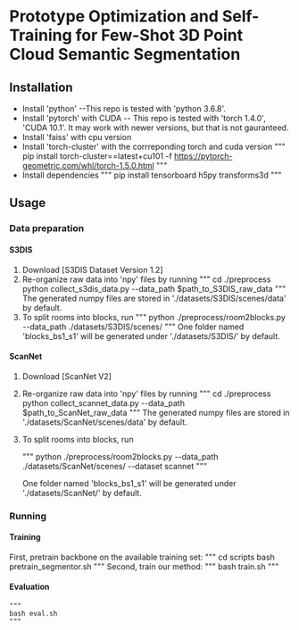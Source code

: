 # Prototype Optimization and Self-Training for Few-Shot 3D Point Cloud Semantic Segmentation

## Installation
- Install 'python' --This repo is tested with 'python 3.6.8'.
- Install 'pytorch' with CUDA -- This repo is tested with 'torch 1.4.0', 'CUDA 10.1'. 
It may work with newer versions, but that is not gauranteed.
- Install 'faiss' with cpu version
- Install 'torch-cluster' with the corrreponding torch and cuda version
    """
    pip install torch-cluster==latest+cu101 -f https://pytorch-geometric.com/whl/torch-1.5.0.html
    """
- Install dependencies
    """
    pip install tensorboard h5py transforms3d
    """

## Usage
### Data preparation
#### S3DIS
1. Download [S3DIS Dataset Version 1.2]
2. Re-organize raw data into 'npy' files by running
   """
   cd ./preprocess
   python collect_s3dis_data.py --data_path $path_to_S3DIS_raw_data
   """
   The generated numpy files are stored in './datasets/S3DIS/scenes/data' by default.
3. To split rooms into blocks, run 
    """
    python ./preprocess/room2blocks.py --data_path ./datasets/S3DIS/scenes/
    """
    One folder named 'blocks_bs1_s1' will be generated under './datasets/S3DIS/' by default. 


#### ScanNet
1. Download [ScanNet V2]
2. Re-organize raw data into 'npy' files by running
    """
    cd ./preprocess
    python collect_scannet_data.py --data_path $path_to_ScanNet_raw_data
    """
   The generated numpy files are stored in './datasets/ScanNet/scenes/data' by default.
3. To split rooms into blocks, run 

    """
    python ./preprocess/room2blocks.py --data_path ./datasets/ScanNet/scenes/ --dataset scannet
    """
    
    One folder named 'blocks_bs1_s1' will be generated under './datasets/ScanNet/' by default. 


### Running 
#### Training
First, pretrain backbone on the available training set:
    """
    cd scripts
    bash pretrain_segmentor.sh
    """
Second, train our method:
    """	
    bash train.sh
    """

#### Evaluation
    """
    bash eval.sh
    """
